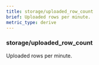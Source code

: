```yaml
---
title: storage/uploaded_row_count
brief: Uploaded rows per minute.
metric_type: derive
---
```

### storage/uploaded_row_count

Uploaded rows per minute.